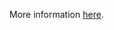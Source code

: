 More information [here](https://docs.bridgecrew.io/docs/ensure-gcp-google-compute-firewall-ingress-does-not-allow-unrestricted-ftp-access).
